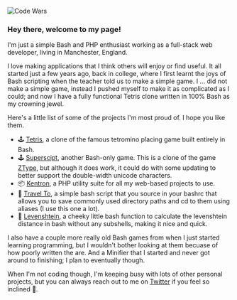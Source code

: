 ![Code Wars](https://www.codewars.com/users/benpitman/badges/small)

### Hey there, welcome to my page!

I'm just a simple Bash and PHP enthusiast working as a full-stack web developer, living in Manchester, England.

I love making applications that I think others will enjoy or find useful. It all started just a few years ago, back in college, where I first learnt the joys of Bash scripting when the teacher told us to make a simple game. I ... did not make a simple game, instead I pushed myself to make it as complicated as I could; and now I have a fully functional Tetris clone written in 100% Bash as my crowning jewel.

Here's a little list of some of the projects I'm most proud of. I hope you like them.

- 🕹️ [Tetris](https://github.com/benpitman/Tetris-GNU-Bash-v4.3), a clone of the famous tetromino placing game built entirely in Bash.
- 🕹️ [Superscipt](http://github.com/benpitman/Superscript-GNU-Bash-v4), another Bash-only game. This is a clone of the game [ZType](https://zty.pe), but although it does work, it could do with some updating to better support the double-width unicode characters.
- 📦 [Kentron](https://github.com/pitmanware/kentron), a PHP utility suite for all my web-based projects to use.
- 📍 [Travel To](https://github.com/benpitman/Travel-To-Bash), a simple bash script that you source in your bashrc that allows you to save commonly used directory paths and cd to them using aliases (I use this one a lot).
- 📏 [Levenshtein](https://gist.github.com/benpitman/e1e3c158040dc78b017ce7ac6b94a9fa), a cheeky little bash function to calculate the levenshtein distance in bash without any subshells, making it nice and quick.

I also have a couple more really old Bash games from when I just started learning programming, but I wouldn't bother looking at them becuase of how poorly written the are. And a Minifier that I started and never got around to finishing; I plan to eventually though.

When I'm not coding though, I'm keeping busy with lots of other personal projects, but you can always reach out to me on [Twitter](https://twitter.com/pitmanware) if you feel so inclined 🙂.
